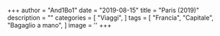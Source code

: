 +++
author = "And1Bo1"
date = "2019-08-15"
title = "Paris (2019)"
description = ""
categories = [
    "Viaggi",
]
tags = [
    "Francia",
    "Capitale",
	"Bagaglio a mano",
]
image = ''
+++
